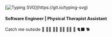 [![Typing SVG](https://readme-typing-svg.demolab.com/?lines=Let's+speak+in+code;Ruby+Javascript+CSS+HTML+...)](https://git.io/typing-svg)
#### Software Engineer | Physical Therapist Assistant

 



Catch me outside :deciduous_tree: :running_woman: :climbing_woman: :rowing_woman: :biking_woman: :sunflower:
🐈‍⬛ 🐕
